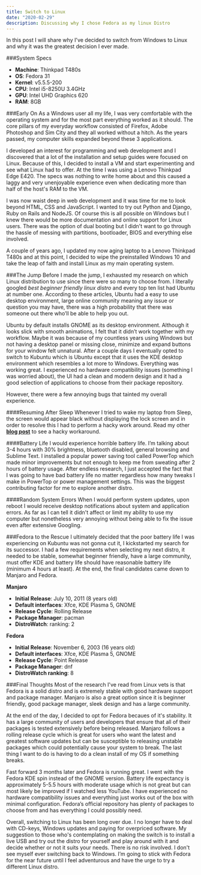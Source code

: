 ```yaml
---
title: Switch to Linux
date: "2020-02-29"
description: Discussing why I chose Fedora as my linux Distro
---
```


In this post I will share why I've decided to switch from Windows to Linux and why it was the greatest decision I ever made.

###System Specs
- **Machine**: Thinkpad T480s
- **OS**: Fedora 31
- **Kernel**: v5.5.5-200
- **CPU**: Intel i5-8250U 3.4GHz
- **GPU**: Intel UHD Graphics 620
- **RAM**: 8GB


###Early On
As a Windows user all my life, I was very comfortable with the operating system and for the most part everything worked as it should. The core pillars of my everyday workflow consisted of Firefox, Adobe Photoshop and Sim City and they all worked without a hitch. As the years passed, my computer skills expanded beyond these 3 applications. 

I developed an interest for programming and web development and I discovered that a lot of the installation and setup guides were focused on Linux. Because of this, I decided to install a VM and start experimenting and see what Linux had to offer. At the time I was using a Lenovo Thinkpad Edge E420. The specs was nothing to write home about and this caused a laggy and very unenjoyable experience even when dedicating more than half of the host's RAM to the VM.

I was now waist deep in web development and it was time for me to look beyond HTML, CSS and JavaScript. I wanted to try out Python and Django, Ruby on Rails and NodeJS. Of course this is all possible on Windows but I knew there would be more documentation and online support for Linux users. There was the option of dual booting but I didn't want to go through the hassle of messing with partitions, bootloader, BIOS and everything else involved.

A couple of years ago, I updated my now aging laptop to a Lenovo Thinkpad T480s and at this point, I decided to wipe the preinstalled Windows 10 and take the leap of faith and install Linux as my main operating system.

###The Jump
Before I made the jump, I exhausted my research on which Linux distribution to use since there were so many to choose from. I literally googled *best beginner friendly linux distro* and every top ten list had Ubuntu at number one. According to these articles, Ubuntu had a easy to use desktop environment, large online community meaning any issue or question you may have, there was a high probability that there was someone out there who’ll be able to help you out.

Ubuntu by default installs GNOME as its desktop environment. Although it looks slick with smooth animations, I felt that it didn’t work together with my workflow. Maybe it was because of my countless years using Windows but not having a desktop panel or missing close, minimize and expand buttons for your window felt unnatural. After a couple days I eventually opted to switch to Kubuntu which is Ubuntu except that it uses the KDE desktop environment which resembles a lot more to Windows. Everything was working great. I experienced no hardware compatibility issues (something I was worried about), the UI had a clean and modern design and it had a good selection of applications to choose from their package repository.

However, there were a few annoying bugs that tainted my overall experience. 

####Resuming After Sleep
Whenever I tried to wake my laptop from Sleep, the screen would appear black without displaying the lock screen and in order to  resolve this I had to perform a hacky work around. Read my other **[blog post](https://rickyjw.netlify.com/blog/resume-from-sleep-hack/)** to see a hacky workaround.

####Battery Life
I would experience horrible battery life. I’m talking about 3-4 hours with 30% brightness, bluetooth disabled, general browsing and Sublime Text. I installed a popular power saving tool called PowerTop which made minor improvements but not enough to keep me from sweating after 2 hours of battery usage. After endless research, I just accepted the fact that I was going to have bad battery life no matter regardless how many tweaks I make in PowerTop or power management settings. This was the biggest contributing factor for me to explore another distro.

####Random System Errors
When I would perform system updates, upon reboot I would receive desktop notifications about system and application errors. As far as I can tell it didn't affect or limit my ability to use my computer but nonetheless very annoying without being able to fix the issue even after extensive Googling.


###Fedora to the Rescue
I ultimately decided that the poor battery life I was experiencing on Kubuntu was not gonna cut it, I kickstarted my search for its successor. I had a few requirements when selecting my next distro, it needed to be stable, somewhat beginner friendly, have a large community, must offer KDE and battery life should have reasonable battery life (minimum 4 hours at least). At the end, the final candidates came down to Manjaro and Fedora.

**Manjaro**
- **Initial Release**: July 10, 2011 (8 years old)
- **Default interfaces**: Xfce, KDE Plasma 5, GNOME
- **Release Cycle**: Rolling Release
- **Package Manager**: pacman
- **DistroWatch**: ranking: 2

**Fedora**
- **Initial Release**: November 6, 2003 (16 years old)
- **Default interfaces**: Xfce, KDE Plasma 5, GNOME
- **Release Cycle**: Point Release
- **Package Manager**: dnf
- **DistroWatch ranking**: 8


###Final Thoughts
Most of the research I've read from Linux vets is that Fedora is a solid distro and is extremely stable with good hardware support and package manager. Manjaro is also a great option since it is beginner friendly, good package manager, sleek design and has a large community. 

At the end of the day, I decided to opt for Fedora becaues of it's stability. It has a large community of users and developers that ensure that all of their packages is tested extensively before being released. Manjaro follows a rolling release cycle which is great for users who want the latest and greatest software updates but can be susceptible to releasing unstable packages which could potentially cause your system to break. The last thing I want to do is having to do a clean install of my OS if something breaks. 

Fast forward 3 months later and Fedora is running great. I went with the Fedora KDE spin instead of the GNOME version. Battery life expectancy is approximately 5-5.5 hours with moderate usage which is not great but can most likely be improved if I watched less YouTube. I have experienced no hardware compatibility issues and everything just works out of the box with minimal configuration. Fedora’s official repository has plenty of packages to choose from and has everything I could possibly need. 

Overall, switching to Linux has been long over due. I no longer have to deal with CD-keys, Windows updates and paying for overpriced software. My suggestion to those who's contemplating on making the switch is to install a live USB and try out the distro for yourself and play around with it and decide whether or not it suits your needs. There is no risk involved. I don't see myself ever switching back to Windows. I’m going to stick with Fedora for the near future until I feel adventurous and have the urge to try a different Linux distro.
